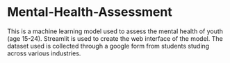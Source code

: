 # Mental-Health-Assessment
This is a machine learning model used to assess the mental health of youth (age 15-24). 
Streamlit is used to create the web interface of the model.
The dataset used is collected through a google form from students studing across various industries.

